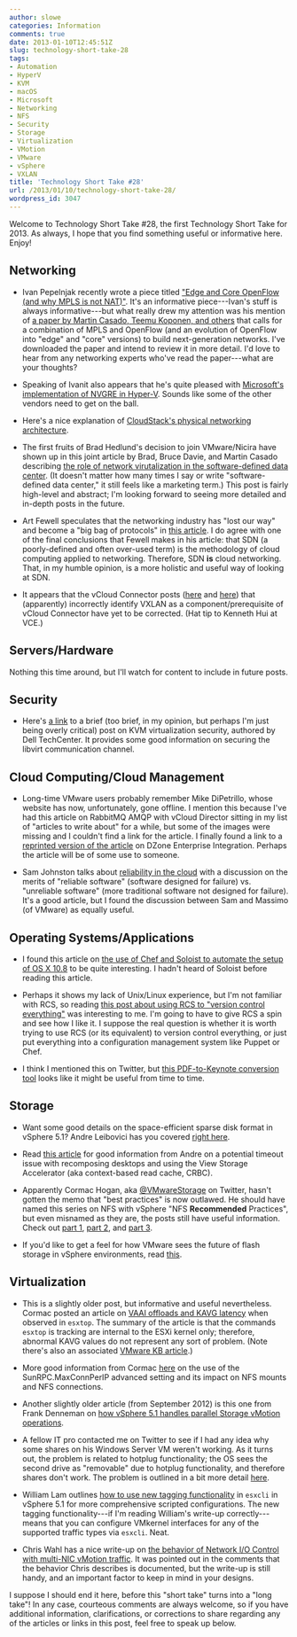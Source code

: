 ```yaml
---
author: slowe
categories: Information
comments: true
date: 2013-01-10T12:45:51Z
slug: technology-short-take-28
tags:
- Automation
- HyperV
- KVM
- macOS
- Microsoft
- Networking
- NFS
- Security
- Storage
- Virtualization
- VMotion
- VMware
- vSphere
- VXLAN
title: 'Technology Short Take #28'
url: /2013/01/10/technology-short-take-28/
wordpress_id: 3047
---
```


Welcome to Technology Short Take #28, the first Technology Short Take for 2013. As always, I hope that you find something useful or informative here. Enjoy!

## Networking

* Ivan Pepelnjak recently wrote a piece titled ["Edge and Core OpenFlow (and why MPLS is not NAT)"](http://blog.ioshints.info/2013/01/edge-and-core-openflow-and-why-mpls-is.html). It's an informative piece---Ivan's stuff is  always informative---but what really drew my attention was his mention of [a paper by Martin Casado, Teemu Koponen, and others](http://yuba.stanford.edu/~casado/fabric.pdf) that calls for a combination of MPLS and OpenFlow (and an evolution of OpenFlow into "edge" and "core" versions) to build next-generation networks. I've downloaded the paper and intend to review it in more detail. I'd love to hear from any networking experts who've read the paper---what are your thoughts?

* Speaking of Ivanit also appears that he's quite pleased with [Microsoft's implementation of NVGRE in Hyper-V](http://blog.ioshints.info/2012/12/hyper-v-network-virtualization-wnvnvgre.html). Sounds like some of the other vendors need to get on the ball.

* Here's a nice explanation of [CloudStack's physical networking architecture](http://www.shapeblue.com/2013/01/07/understanding-cloudstacks-physical-networking-architecture/).

* The first fruits of Brad Hedlund's decision to join VMware/Nicira have shown up in this joint article by Brad, Bruce Davie, and Martin Casado describing [the role of network virutalization in the software-defined data center](http://cto.vmware.com/network-virtualization-in-the-software-defined-data-center/). (It doesn't matter how many times I say or write "software-defined data center," it still feels like a marketing term.) This post is fairly high-level and abstract; I'm looking forward to seeing more detailed and in-depth posts in the future.

* Art Fewell speculates that the networking industry has "lost our way" and become a "big bag of protocols" in [this article](http://www.networkworld.com/community/node/82098). I do agree with one of the final conclusions that Fewell makes in his article: that SDN (a poorly-defined and often over-used term) is the methodology of cloud computing applied to networking. Therefore, SDN **is** cloud networking. That, in my humble opinion, is a more holistic and useful way of looking at SDN.

* It appears that the vCloud Connector posts ([here](http://blogs.vmware.com/vcloud/2012/10/announcing-vcloud-connector-2-0-one-network-one-catalog-one-cloud.html) and [here](http://blogs.vmware.com/vcloud/2012/12/vcloud-connector-2-0-now-available.html)) that (apparently) incorrectly identify VXLAN as a component/prerequisite of vCloud Connector have yet to be corrected. (Hat tip to Kenneth Hui at VCE.)

## Servers/Hardware

Nothing this time around, but I'll watch for content to include in future posts.

## Security

* Here's [a link](http://en.community.dell.com/techcenter/os-applications/w/wiki/3599.kvm-virtualization-security.aspx) to a brief (too brief, in my opinion, but perhaps I'm just being overly critical) post on KVM virtualization security, authored by Dell TechCenter. It provides some good information on securing the libvirt communication channel.

## Cloud Computing/Cloud Management

* Long-time VMware users probably remember Mike DiPetrillo, whose website has now, unfortunately, gone offline. I mention this because I've had this article on RabbitMQ AMQP with vCloud Director sitting in my list of "articles to write about" for a while, but some of the images were missing and I couldn't find a link for the article. I finally found a link to a [reprinted version of the article](http://cloud.dzone.com/articles/how-setup-rabbitmq-amqp-vcloud) on DZone Enterprise Integration. Perhaps the article will be of some use to someone.

* Sam Johnston talks about [reliability in the cloud](http://samj.net/2012/03/simplifying-cloud-reliability.html) with a discussion on the merits of "reliable software" (software designed for failure) vs. "unreliable software" (more traditional software not designed for failure). It's a good article, but I found the discussion between Sam and Massimo (of VMware) as equally useful.

## Operating Systems/Applications

* I found this article on [the use of Chef and Soloist to automate the setup of OS X 10.8](http://vanderveer.be/blog/2013/01/02/automating-the-setup-of-my-perfect-developer-environment-on-osx-10-dot-8-mountain-lion/) to be quite interesting. I hadn't heard of Soloist before reading this article.

* Perhaps it shows my lack of Unix/Linux experience, but I'm not familiar with RCS, so reading [this post about using RCS to "version control everything"](http://utcc.utoronto.ca/~cks/space/blog/sysadmin/VersionControlForEverything) was interesting to me. I'm going to have to give RCS a spin and see how I like it. I suppose the real question is whether it is worth trying to use RCS (or its equivalent) to version control everything, or just put everything into a configuration management system like Puppet or Chef.

* I think I mentioned this on Twitter, but [this PDF-to-Keynote conversion tool](http://www.cs.hmc.edu/~oneill/freesoftware/pdftokeynote.html) looks like it might be useful from time to time.

## Storage

* Want some good details on the space-efficient sparse disk format in vSphere 5.1? Andre Leibovici has you covered [right here](http://myvirtualcloud.net/?p=3829).

* Read [this article](http://myvirtualcloud.net/?p=4106) for good information from Andre on a potential timeout issue with recomposing desktops and using the View Storage Accelerator (aka context-based read cache, CRBC).

* Apparently Cormac Hogan, aka [@VMwareStorage](http://twitter.com/VMwareStorage) on Twitter, hasn't gotten the memo that "best practices" is now outlawed. He should have named this series on NFS with vSphere "NFS **Recommended** Practices", but even misnamed as they are, the posts still have useful information. Check out [part 1](http://cormachogan.com/2012/11/26/nfs-best-practices-part-1-networking/), [part 2](http://cormachogan.com/2012/11/27/nfs-best-practices-part-2-advanced-settings/), and [part 3](http://cormachogan.com/2012/12/12/nfs-best-practices-part-3-interoperability-considerations/).

* If you'd like to get a feel for how VMware sees the future of flash storage in vSphere environments, read [this](http://blogs.vmware.com/vsphere/2012/12/virtual-flash-vflash-tech-preview.html).

## Virtualization

* This is a slightly older post, but informative and useful nevertheless. Cormac posted an article on [VAAI offloads and KAVG latency](http://blogs.vmware.com/vsphere/2012/09/vaai-offloads-and-kavg-latency.html) when observed in `esxtop`. The summary of the article is that the commands `esxtop` is tracking are internal to the ESXi kernel only; therefore, abnormal KAVG values do not represent any sort of problem. (Note there's also an associated [VMware KB article](http://kb.vmware.com/kb/2012288).)

* More good information from Cormac [here](http://cormachogan.com/2013/01/07/sunrpc-maxconnperip-advanced-setting-explained/) on the use of the SunRPC.MaxConnPerIP advanced setting and its impact on NFS mounts and NFS connections.

* Another slightly older article (from September 2012) is this one from Frank Denneman on [how vSphere 5.1 handles parallel Storage vMotion operations](http://frankdenneman.nl/vmware/vsphere-5-1-storage-vmotion-parallel-disk-migrations/).

* A fellow IT pro contacted me on Twitter to see if I had any idea why some shares on his Windows Server VM weren't working. As it turns out, the problem is related to hotplug functionality; the OS sees the second drive as "removable" due to hotplug functionality, and therefore shares don't work. The problem is outlined in a bit more detail [here](http://social.technet.microsoft.com/Forums/en-US/winserver8gen/thread/179c72b2-2957-43a0-8798-472e907a6e55).

* William Lam outlines [how to use new tagging functionality](http://blogs.vmware.com/vsphere/2012/12/tagging-vmkernel-traffic-types-using-esxcli-5-1.html) in `esxcli` in vSphere 5.1 for more comprehensive scripted configurations. The new tagging functionality---if I'm reading William's write-up correctly---means that you can configure VMkernel interfaces for any of the supported traffic types via `esxcli`. Neat.

* Chris Wahl has a nice write-up on [the behavior of Network I/O Control with multi-NIC vMotion traffic](http://wahlnetwork.com/2012/12/12/testing-vsphere-nioc-host-limits-on-multi-nic-vmotion-traffic/). It was pointed out in the comments that the behavior Chris describes is documented, but the write-up is still handy, and an important factor to keep in mind in your designs.

I suppose I should end it here, before this "short take" turns into a "long take"! In any case, courteous comments are always welcome, so if you have additional information, clarifications, or corrections to share regarding any of the articles or links in this post, feel free to speak up below.

